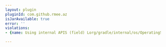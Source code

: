 ```yaml
---
layout: plugin
pluginId: com.github.rmee.az
isJarAvailable: true
error: ''
violations:
- {name: Using internal APIS (field) Lorg/gradle/internal/os/OperatingSystem;}

---
```

